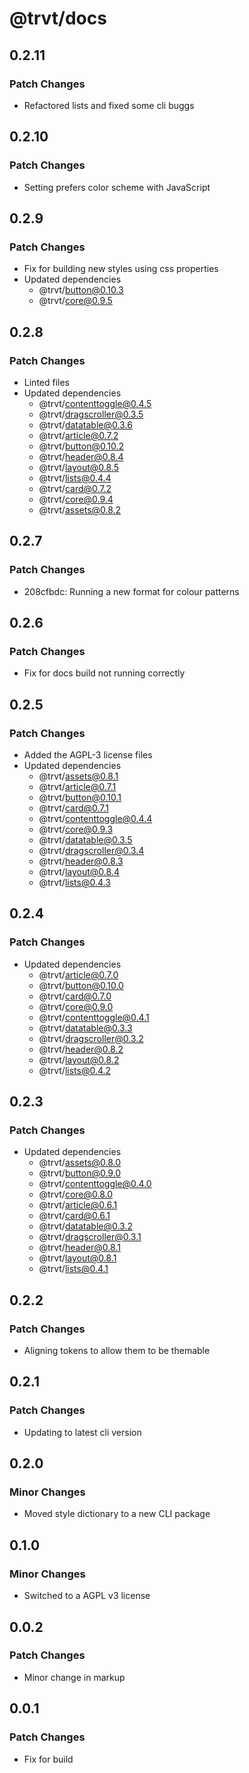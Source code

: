# @trvt/docs

## 0.2.11

### Patch Changes

- Refactored lists and fixed some cli buggs

## 0.2.10

### Patch Changes

- Setting prefers color scheme with JavaScript

## 0.2.9

### Patch Changes

- Fix for building new styles using css properties
- Updated dependencies
  - @trvt/button@0.10.3
  - @trvt/core@0.9.5

## 0.2.8

### Patch Changes

- Linted files
- Updated dependencies
  - @trvt/contenttoggle@0.4.5
  - @trvt/dragscroller@0.3.5
  - @trvt/datatable@0.3.6
  - @trvt/article@0.7.2
  - @trvt/button@0.10.2
  - @trvt/header@0.8.4
  - @trvt/layout@0.8.5
  - @trvt/lists@0.4.4
  - @trvt/card@0.7.2
  - @trvt/core@0.9.4
  - @trvt/assets@0.8.2

## 0.2.7

### Patch Changes

- 208cfbdc: Running a new format for colour patterns

## 0.2.6

### Patch Changes

- Fix for docs build not running correctly

## 0.2.5

### Patch Changes

- Added the AGPL-3 license files
- Updated dependencies
  - @trvt/assets@0.8.1
  - @trvt/article@0.7.1
  - @trvt/button@0.10.1
  - @trvt/card@0.7.1
  - @trvt/contenttoggle@0.4.4
  - @trvt/core@0.9.3
  - @trvt/datatable@0.3.5
  - @trvt/dragscroller@0.3.4
  - @trvt/header@0.8.3
  - @trvt/layout@0.8.4
  - @trvt/lists@0.4.3

## 0.2.4

### Patch Changes

- Updated dependencies
  - @trvt/article@0.7.0
  - @trvt/button@0.10.0
  - @trvt/card@0.7.0
  - @trvt/core@0.9.0
  - @trvt/contenttoggle@0.4.1
  - @trvt/datatable@0.3.3
  - @trvt/dragscroller@0.3.2
  - @trvt/header@0.8.2
  - @trvt/layout@0.8.2
  - @trvt/lists@0.4.2

## 0.2.3

### Patch Changes

- Updated dependencies
  - @trvt/assets@0.8.0
  - @trvt/button@0.9.0
  - @trvt/contenttoggle@0.4.0
  - @trvt/core@0.8.0
  - @trvt/article@0.6.1
  - @trvt/card@0.6.1
  - @trvt/datatable@0.3.2
  - @trvt/dragscroller@0.3.1
  - @trvt/header@0.8.1
  - @trvt/layout@0.8.1
  - @trvt/lists@0.4.1

## 0.2.2

### Patch Changes

- Aligning tokens to allow them to be themable

## 0.2.1

### Patch Changes

- Updating to latest cli version

## 0.2.0

### Minor Changes

- Moved style dictionary to a new CLI package

## 0.1.0

### Minor Changes

- Switched to a AGPL v3 license

## 0.0.2

### Patch Changes

- Minor change in markup

## 0.0.1

### Patch Changes

- Fix for build

